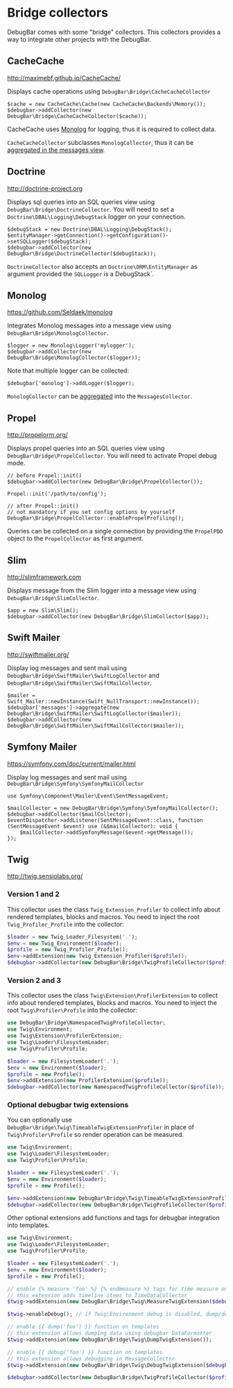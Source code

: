 # Bridge collectors

DebugBar comes with some "bridge" collectors. This collectors provides a way to integrate
other projects with the DebugBar.

## CacheCache

http://maximebf.github.io/CacheCache/

Displays cache operations using `DebugBar\Bridge\CacheCacheCollector`

    $cache = new CacheCache\Cache(new CacheCache\Backends\Memory());
    $debugbar->addCollector(new DebugBar\Bridge\CacheCacheCollector($cache));

CacheCache uses [Monolog](https://github.com/Seldaek/monolog) for logging,
thus it is required to collect data.

`CacheCacheCollector` subclasses `MonologCollector`, thus it can be
[aggregated in the messages view](base.md#messages).

## Doctrine

http://doctrine-project.org

Displays sql queries into an SQL queries view using `DebugBar\Bridge\DoctrineCollector`.
You will need to set a `Doctrine\DBAL\Logging\DebugStack` logger on your connection.

    $debugStack = new Doctrine\DBAL\Logging\DebugStack();
    $entityManager->getConnection()->getConfiguration()->setSQLLogger($debugStack);
    $debugbar->addCollector(new DebugBar\Bridge\DoctrineCollector($debugStack));

`DoctrineCollector` also accepts an `Doctrine\ORM\EntityManager` as argument
provided the `SQLLogger` is a ̀DebugStack`.

## Monolog

https://github.com/Seldaek/monolog

Integrates Monolog messages into a message view using `DebugBar\Bridge\MonologCollector`.

    $logger = new Monolog\Logger('mylogger');
    $debugbar->addCollector(new DebugBar\Bridge\MonologCollector($logger));

Note that multiple logger can be collected:

    $debugbar['monolog']->addLogger($logger);

`MonologCollector` can be [aggregated](base.md#messages) into the `MessagesCollector`.

## Propel

http://propelorm.org/

Displays propel queries into an SQL queries view using `DebugBar\Bridge\PropelCollector`.
You will need to activate Propel debug mode.

    // before Propel::init()
    $debugbar->addCollector(new DebugBar\Bridge\PropelCollector());

    Propel::init('/path/to/config');

    // after Propel::init()
    // not mandatory if you set config options by yourself
    DebugBar\Bridge\PropelCollector::enablePropelProfiling();

Queries can be collected on a single connection by providing the `PropelPDO` object
to the `PropelCollector` as first argument.

## Slim

http://slimframework.com

Displays message from the Slim logger into a message view using `DebugBar\Bridge\SlimCollector`.

    $app = new Slim\Slim();
    $debugbar->addCollector(new DebugBar\Bridge\SlimCollector($app));

## Swift Mailer

http://swiftmailer.org/

Display log messages and sent mail using `DebugBar\Bridge\SwiftMailer\SwiftLogCollector` and
`DebugBar\Bridge\SwiftMailer\SwiftMailCollector`.

    $mailer = Swift_Mailer::newInstance(Swift_NullTransport::newInstance());
    $debugbar['messages']->aggregate(new DebugBar\Bridge\SwiftMailer\SwiftLogCollector($mailer));
    $debugbar->addCollector(new DebugBar\Bridge\SwiftMailer\SwiftMailCollector($mailer));

## Symfony Mailer

https://symfony.com/doc/current/mailer.html

Display log messages and sent mail using `DebugBar\Bridge\Symfony\SymfonyMailCollector`

    use Symfony\Component\Mailer\Event\SentMessageEvent;

    $mailCollector = new DebugBar\Bridge\Symfony\SymfonyMailCollector();
    $debugbar->addCollector($mailCollector);
    $eventDispatcher->addListener(SentMessageEvent::class, function (SentMessageEvent $event) use (&$mailCollector): void {
        $mailCollector->addSymfonyMessage($event->getMessage());
    });

## Twig

http://twig.sensiolabs.org/

### Version 1 and 2

This collector uses the class `Twig_Extension_Profiler` to collect info about rendered
templates, blocks and macros.
You need to inject the root `Twig_Profiler_Profile` into the collector:

```php
$loader = new Twig_Loader_Filesystem('.');
$env = new Twig_Environment($loader);
$profile = new Twig_Profiler_Profile();
$env->addExtension(new Twig_Extension_Profiler($profile));
$debugbar->addCollector(new DebugBar\Bridge\TwigProfileCollector($profile));
```

### Version 2 and 3

This collector uses the class `Twig\Extension\ProfilerExtension` to collect info about rendered
templates, blocks and macros.
You need to inject the root `Twig\Profiler\Profile` into the collector:

```php
use DebugBar\Bridge\NamespacedTwigProfileCollector;
use Twig\Environment;
use Twig\Extension\ProfilerExtension;
use Twig\Loader\FilesystemLoader;
use Twig\Profiler\Profile;

$loader = new FilesystemLoader('.');
$env = new Environment($loader);
$profile = new Profile();
$env->addExtension(new ProfilerExtension($profile));
$debugbar->addCollector(new NamespacedTwigProfileCollector($profile));
```

### Optional debugbar twig extensions

You can optionally use `DebugBar\Bridge\Twig\TimeableTwigExtensionProfiler` in place of
`Twig\Profiler\Profile` so render operation can be measured.

```php
use Twig\Environment;
use Twig\Loader\FilesystemLoader;
use Twig\Profiler\Profile;

$loader = new FilesystemLoader('.');
$env = new Environment($loader);
$profile = new Profile();

$env->addExtension(new DebugBar\Bridge\Twig\TimeableTwigExtensionProfiler($profile, $debugbar['time']));
$debugbar->addCollector(new DebugBar\Bridge\TwigProfileCollector($profile));
```

Other optional extensions add functions and tags for debugbar integration into templates.

```php
use Twig\Environment;
use Twig\Loader\FilesystemLoader;
use Twig\Profiler\Profile;

$loader = new FilesystemLoader('.');
$env = new Environment($loader);
$profile = new Profile();

// enable {% measure 'foo' %} {% endmeasure %} tags for time measure on templates
// this extension adds timeline items to TimeDataCollector
$twig->addExtension(new DebugBar\Bridge\Twig\MeasureTwigExtension($debugbar['time']));

$twig->enableDebug(); // if Twig\Environment debug is disabled, dump/debug are ignored

// enable {{ dump('foo') }} function on templates
// this extension allows dumping data using debugbar DataFormatter
$twig->addExtension(new DebugBar\Bridge\Twig\DumpTwigExtension());

// enable {{ debug('foo') }} function on templates
// this extension allows debugging in MessageCollector
$twig->addExtension(new DebugBar\Bridge\Twig\DebugTwigExtension($debugbar['messages']));

$debugbar->addCollector(new DebugBar\Bridge\TwigProfileCollector($profile));
```

